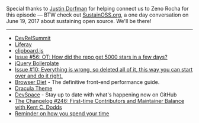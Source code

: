 Special thanks to [Justin Dorfman](https://twitter.com/jdorfman) for helping connect us to Zeno Rocha for this episode — BTW check out [SustainOSS.org](https://sustainoss.org/), a one day conversation on June 19, 2017 about sustaining open source. We'll be there!

---

- [DevRelSummit](http://www.devrelsummit.com/)
- [Liferay](https://www.liferay.com/)
- [clipboard.js](https://clipboardjs.com/)
- [Issue #56: OT: How did the repo get 5000 stars in a few days?](https://github.com/zenorocha/clipboard.js/issues/56#issuecomment-144936509)
- [jQuery Boilerplate](https://jqueryboilerplate.com/)
- [Issue #10: Everything is wrong, so deleted all of it, this way you can start over and do it right.](https://github.com/jquery-boilerplate/jquery-boilerplate/pull/10)
- [Browser Diet](https://browserdiet.com/) - The definitive front-end performance guide.
- [Dracula Theme](https://draculatheme.com/)
- [DevSpace](https://devspace.io/) - Stay up to date with what's happening now on GitHub
- [The Changelog #246: First-time Contributors and Maintainer Balance
with Kent C. Dodds](https://changelog.com/podcast/246)
- [Reminder on how you spend your time](https://zenorocha.com/reminder)
